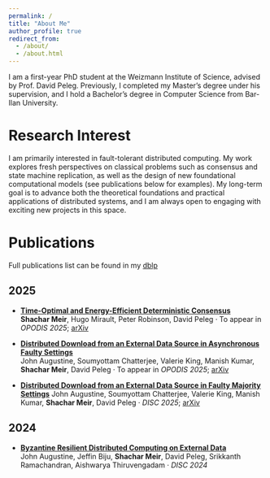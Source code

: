 ```yaml
---
permalink: /
title: "About Me"
author_profile: true
redirect_from: 
  - /about/
  - /about.html
---
```


I am a first-year PhD student at the Weizmann Institute of Science, advised by Prof. David Peleg. Previously, I completed my Master’s degree under his supervision, and I hold a Bachelor’s degree in Computer Science from Bar-Ilan University.

Research Interest
=====
I am primarily interested in fault-tolerant distributed computing. My work explores fresh perspectives on classical problems such as consensus and state machine replication, as well as the design of new foundational computational models (see publications below for examples). My long-term goal is to advance both the theoretical foundations and practical applications of distributed systems, and I am always open to engaging with exciting new projects in this space.

Publications
======
Full publications list can be found in my [dblp](https://dblp.org/pid/358/4181.html)
## 2025

- [**Time-Optimal and Energy-Efficient Deterministic Consensus**](https://arxiv.org/abs/2506.12282)  
  **Shachar Meir**, Hugo Mirault, Peter Robinson, David Peleg · To appear in *OPODIS 2025*; [arXiv](https://arxiv.org/abs/2506.12282)

- [**Distributed Download from an External Data Source in Asynchronous Faulty Settings**](https://arxiv.org/abs/2509.03755)  
  John Augustine, Soumyottam Chatterjee, Valerie King, Manish Kumar, **Shachar Meir**, David Peleg · To appear in *OPODIS 2025*; [arXiv](https://arxiv.org/abs/2509.03755)

- [**Distributed Download from an External Data Source in Faulty Majority Settings**](https://drops.dagstuhl.de/storage/00lipics/lipics-vol356-disc2025/LIPIcs.DISC.2025.9/LIPIcs.DISC.2025.9.pdf) 
  John Augustine, Soumyottam Chatterjee, Valerie King, Manish Kumar, **Shachar Meir**, David Peleg ·  *DISC 2025*; [arXiv](https://arxiv.org/abs/2412.19649)



## 2024

- [**Byzantine Resilient Distributed Computing on External Data**](https://drops.dagstuhl.de/storage/00lipics/lipics-vol319-disc2024/LIPIcs.DISC.2024.3/LIPIcs.DISC.2024.3.pdf)  
  John Augustine, Jeffin Biju, **Shachar Meir**, David Peleg, Srikkanth Ramachandran, Aishwarya Thiruvengadam · *DISC 2024* 